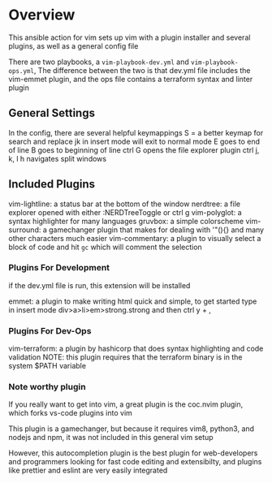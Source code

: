 # Overview

This ansible action for vim sets up vim with a plugin installer and several plugins, as well as a general config file

There are two playbooks, a `vim-playbook-dev.yml` and `vim-playbook-ops.yml`, The difference between the two is that dev.yml file includes the vim-emmet plugin, and the ops file contains a terraform syntax and linter plugin

## General Settings

In the config, there are several helpful keymappings
S = a better keymap for search and replace
jk in insert mode will exit to normal mode
E goes to end of line
B goes to beginning of line
ctrl G opens the file explorer plugin
ctrl j, k, l h navigates split windows


## Included Plugins

vim-lightline: a status bar at the bottom of the window
nerdtree: a file explorer opened with either :NERDTreeToggle or ctrl g
vim-polyglot: a syntax highlighter for many languages
gruvbox: a simple colorscheme
vim-surround: a gamechanger plugin that makes for dealing with '"(){} and many other characters much easier
vim-commentary: a plugin to visually select a block of code and hit `gc` which will comment the selection

### Plugins For Development
if the dev.yml file is run, this extension will be installed

emmet: a plugin to make writing html quick and simple, to get started type in insert mode div>a>li>em>strong.strong and then ctrl y + ,

### Plugins For Dev-Ops

vim-terraform: a plugin by hashicorp that does syntax highlighting and code validation
NOTE: this plugin requires that the terraform binary is in the system $PATH variable

### Note worthy plugin
If you really want to get into vim, a great plugin is the coc.nvim plugin, which forks vs-code plugins into vim

This plugin is a gamechanger, but because it requires vim8, python3, and nodejs and npm, it was not included in this general vim setup

However, this autocompletion plugin is the best plugin for web-developers and programmers looking for fast code editing and extensibilty, and plugins like prettier and eslint are very easily integrated
